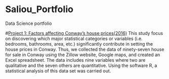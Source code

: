 # Saliou_Portfolio
Data Science portfolio

#[Project 1: Factors affecting Conway’s house prices(2016)](https://github.com/ouattara-lab/conway_house_prices.git)
This study focus on discovering which major statistical categories or variables (i.e.
bedrooms, bathrooms, area, etc.) significantly contribute in setting the house prices in
Conway. Thus, we collected the data of ninety-seven house for sale in Conway using the
Zillow website, Google maps, and created an Excel spreadsheet. The data includes nine
variables where two are qualitative and the seven others are quantitative. Using the software
R, a statistical analysis of this data set was carried out.
